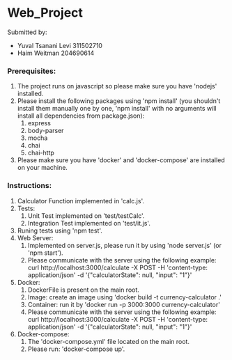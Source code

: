 # Web_Project

Submitted by:
* Yuval Tsanani Levi 311502710
* Haim Weitman 204690614

### Prerequisites:
1. The project runs on javascript so please make sure you have 'nodejs' installed.
2. Please install the following packages using 'npm install' (you shouldn't install them manually one by one, 'npm install' with no arguments will install all dependencies from package.json):
	1. express
	2. body-parser
	3. mocha
	4. chai
	5. chai-http
3. Please make sure you have 'docker' and 'docker-compose' are installed on your machine.

### Instructions:
1. Calculator Function implemented in 'calc.js'.
2. Tests:
	1. Unit Test implemented on 'test/testCalc'.
	2. Integration Test implemented on 'test/it.js'.
3. Runing tests using 'npm test'.
4. Web Server:
	1. Implemented on server.js, please run it by using 'node server.js' (or 'npm start').
	2. Please communicate with the server using the following example: curl http://localhost:3000/calculate -X POST -H 'content-type: application/json' -d '{"calculatorState": null, "input": "1"}'
5. Docker:
	1. DockerFile is present on the main root.
	2. Image: create an image using 'docker build -t currency-calculator .'
	3. Container: run it by 'docker run -p 3000:3000 currency-calculator'
	4. Please communicate with the server using the following example: curl http://localhost:3000/calculate -X POST -H 'content-type: application/json' -d '{"calculatorState": null, "input": "1"}'
6. Docker-compose: 
	1. The 'docker-compose.yml' file located on the main root.
	2. Please run: 'docker-compose up'.
